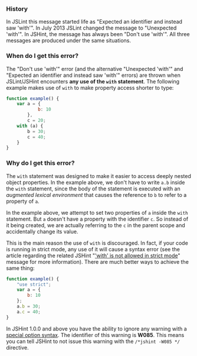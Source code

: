 <!---
{
    "titles": [
        "Don't use 'with'",
        "Expected an identifier and instead saw 'with'",
        "Unexpected 'with'",
        "W085"
    ],
    "tools": [
        "jslint",
        "jshint"
    ],
    "tags": [
        "with-statement"
    ],
    "contributors": [
        "jallardice"
    ],
    "slugs": [
        "dont-use-with",
        "expected-an-identifier-and-instead-saw-with",
        "unexpected-with",
        "w085"
    ]
}
-->

### History

In JSLint this message started life as "Expected an identifier and instead saw 'with'". In July 2013 JSLint changed the
message to "Unexpected 'with'". In JSHint, the message has always been "Don't use 'with'". All three messages are
produced under the same situations.

### When do I get this error?

The "Don't use 'with'" error (and the alternative "Unexpected 'with'" and "Expected an identifier and instead saw
'with'" errors) are thrown when JSLint/JSHint encounters **any use of the `with` statement**. The following example
makes use of `with` to make property access shorter to type:

```javascript
function example() {
    var a = {
            b: 10
        },
        c = 20;
    with (a) {
        b = 30;
        c = 40;
    }
}
```

### Why do I get this error?

The `with` statement was designed to make it easier to access deeply nested object properties. In the example above, we
don't have to write `a.b` inside the `with` statement, since the body of the statement is executed with an *augmented
lexical environment* that causes the reference to `b` to refer to a property of `a`.

In the example above, we attempt to set two properties of `a` inside the `with` statement. But `a` doesn't have a
property with the identifier `c`. So instead of it being created, we are actually referring to the `c` in the parent
scope and accidentally change its value.

This is the main reason the use of `with` is discouraged. In fact, if your code is running in strict mode, any use of it
will cause a syntax error (see the article regarding the related JSHint
"['with' is not allowed in strict mode](http://jslinterrors.com/with-is-not-allowed-in-strict-mode)" message for more
information). There are much better ways to achieve the same thing:

```javascript
function example() {
    "use strict";
    var a = {
        b: 10
    };
    a.b = 30;
    a.c = 40;
}
```

In JSHint 1.0.0 and above you have the ability to ignore any warning with a
[special option syntax](http://jshint.com/docs/#options). The identifier of this warning is **W085**. This means you
can tell JSHint to not issue this warning with the `/*jshint -W085 */` directive.
